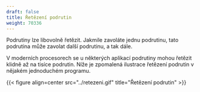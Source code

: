 ```yaml
---
draft: false
title: Řetězení podrutin
weight: 70336
---
```


Podrutiny lze libovolně řetězit. Jakmile zavoláte jednu podrutinu, tato podrutina může zavolat další podrutinu, a tak dále.

V moderních procesorech se u některých aplikací podrutiny mohou řetězit klidně až na tisíce podrutin. Níže je zpomalená ilustrace řetězení podrutin v nějakém jednoduchém programu.

{{< figure align=center src="../retezeni.gif" title="Řetězení podrutin" >}}

